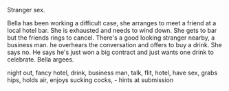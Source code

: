 Stranger sex.

Bella has been working a difficult case, she arranges to meet a friend at a local hotel bar. She is exhausted and needs to wind down. She gets to bar but the friends rings to cancel. There's a good looking stranger nearby, a business man. he overhears the conversation and offers to buy a drink. She says no. He says he's just won a big contract and just wants one drink to celebrate. Bella argees. 

night out, fancy hotel, drink, business man, talk, flit, hotel, have sex, grabs hips, holds air, enjoys sucking cocks, - hints at submission